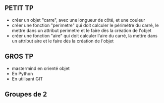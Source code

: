 ## PETIT TP

- créer un objet "carre", avec une longueur de côté, et une couleur
- créer une fonction "perimetre" qui doit calculer le périmètre du carré, le mettre dans un attribut perimetre et le faire dès la création de l'objet
- créer une fonction "aire" qui doit calculer l'aire du carré, la mettre dans un attribut aire et le faire dès la création de l'objet



## GROS TP

- mastermind en orienté objet
- En Python
- En utilisant GIT

## Groupes de 2